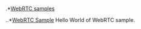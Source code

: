 

.*[WebRTC samples](https://github.com/vidyoworks/VidyoWorksSamples/tree/master/WebRTC)

..*[WebRTC Sample](https://github.com/vidyoworks/VidyoWorksSamples/tree/master/WebRTC/webrtc-sample)
	 Hello World of WebRTC sample.